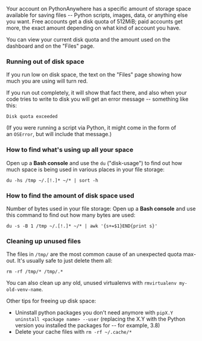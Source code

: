 Your account on PythonAnywhere has a specific amount of storage space available for saving files -- Python scripts, images, data, or anything else you want. Free accounts get a disk quota of 512MiB; paid accounts get more, the exact amount depending on what kind of account you have.

You can view your current disk quota and the amount used on the dashboard and on the "Files" page.

### Running out of disk space

If you run low on disk space, the text on the "Files" page showing how much you are using will turn red.

If you run out completely, it will show that fact there, and also when your code tries to write to disk you will get an error message -- something like this:

	Disk quota exceeded

(If you were running a script via Python, it might come in the form of an `OSError`, but will include that message.)

### How to find what's using up all your space

Open up a **Bash console** and use the `du` ("disk-usage") to find out how much space is being used in various places in your file storage:

	du -hs /tmp ~/.[!.]* ~/* | sort -h

### How to find the amount of disk space used

Number of bytes used in your file storage: Open up a **Bash console** and use this command to find out how many bytes are used:

	du -s -B 1 /tmp ~/.[!.]* ~/* | awk '{s+=$1}END{print s}'

### Cleaning up unused files

The files in `/tmp/` are the most common cause of an unexpected quota max-out. It's usually safe to just delete them all:

	rm -rf /tmp/* /tmp/.*

You can also clean up any old, unused virtualenvs with `rmvirtualenv my-old-venv-name`.

Other tips for freeing up disk space:

- Uninstall python packages you don't need anymore with `pipX.Y uninstall <package name> --user` (replacing the X.Y with the Python version you installed the packages for -- for example, 3.8)
- Delete your cache files with `rm -rf ~/.cache/*`